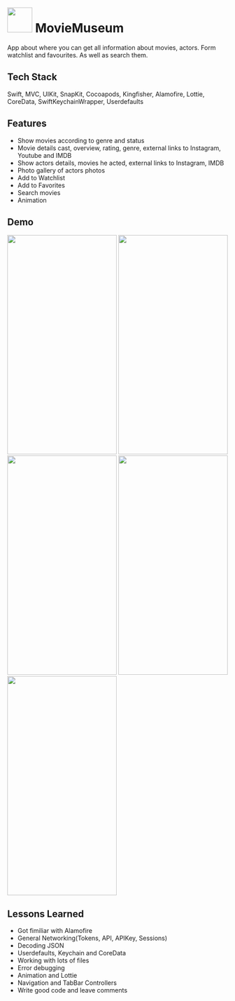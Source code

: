 # <img src="https://github.com/rauanium/IOS-homeworks/assets/3612493/0aec7a60-6480-4dd7-8502-dbc54e442530" width="57" height="57"> MovieMuseum 

App about where you can get all information about movies, actors. Form watchlist and favourites. As well as search them.



## Tech Stack

Swift, MVC, UIKit, SnapKit, Cocoapods, Kingfisher, Alamofire, Lottie, CoreData, SwiftKeychainWrapper, Userdefaults



## Features

- Show movies according to genre and status
- Movie details cast, overview, rating, genre, external links to Instagram, Youtube and IMDB
- Show actors details, movies he acted, external links to Instagram, IMDB
- Photo gallery of actors photos
- Add to Watchlist
- Add to Favorites
- Search movies
- Animation


## Demo
<img src="https://github.com/rauanium/IOS-homeworks/assets/3612493/ee1f90ce-d71f-40c6-b463-9701920195ed" width="250" height="500">
<img src="https://github.com/rauanium/IOS-homeworks/assets/3612493/63b78847-eb91-4ef7-ad3a-83424ffd8145" width="250" height="500">
<img src="https://github.com/rauanium/IOS-homeworks/assets/3612493/6ffcb443-4945-4bbc-b83c-24124518ce6e" width="250" height="500">
<img src="https://github.com/rauanium/IOS-homeworks/assets/3612493/e7162e3e-b4cd-4183-ad7a-db73c3143b4d" width="250" height="500">
<img src="https://github.com/rauanium/IOS-homeworks/assets/3612493/30522642-71fe-4801-a5c2-8fc640b0cbdc" width="250" height="500">


## Lessons Learned

- Got fimiliar with Alamofire
- General Networking(Tokens, API, APIKey, Sessions)
- Decoding JSON
- Userdefaults, Keychain and CoreData
- Working with lots of files
- Error debugging
- Animation and Lottie 
- Navigation and TabBar Controllers
- Write good code and leave comments

